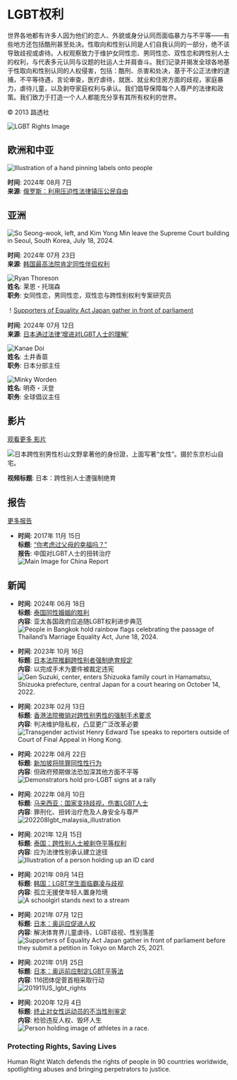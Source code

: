 # LGBT权利

世界各地都有许多人因为他们的恋人、外貌或身分认同而面临暴力与不平等——有些地方还包括酷刑甚至处决。性取向和性别认同是人们自我认同的一部分，绝不该导致歧视或虐待。人权观察致力于维护女同性恋、男同性恋、双性恋和跨性别人士的权利，与代表多元认同与议题的社运人士并肩奋斗。我们记录并揭发全球各地基于性取向和性别认同的人权侵害，包括：酷刑、杀害和处决，基于不公正法律的逮捕，不平等待遇，言论审查，医疗虐待，就医、就业和住房方面的歧视，家庭暴力，虐待儿童，以及剥夺家庭权利与承认。我们倡导保障每个人尊严的法律和政策。我们致力于打造一个人人都能充分享有其所有权利的世界。

© 2013 路透社

![LGBT Rights Image](/sites/default/files/styles/topic/public/topic_image/lgbt.jpg?itok=SegrXiGp)

## 欧洲和中亚

![Illustration of a hand pinning labels onto people](/sites/default/files/styles/16x9_large/public/media_2024/07/202407eca_russia_foreignagent_illustration.jpg?h=c3985272&itok=D62OWqWo)

**时间**: 2024年 08月 7日  
**来源**: [俄罗斯：利用压迫性法律镇压公民自由](/zh-hans/news/2024/08/07/russia-repressive-laws-used-crush-civic-freedoms)

## 亚洲

![So Seong-wook, left, and Kim Yong Min leave the Supreme Court building in Seoul, South Korea, July 18, 2024.](/sites/default/files/styles/16x9_large/public/media_2024/07/202407lgbt_south%20korea_same_sex_partnership.jpg?h=7fae167d&itok=yH9nJBqP)

**时间**: 2024年 07月 23日  
**来源**: [韩国最高法院肯定同性伴侣权利](/zh-hans/news/2024/07/23/south-koreas-supreme-court-affirms-rights-same-sex-partners)  

![Ryan Thoreson](/sites/default/files/styles/square_bw/public/multimedia_images_2015/ryan_thoreson.jpeg?itok=Hc4jI3cb)  
**姓名**: 莱恩・托瑞森  
**职务**: 女同性恋，男同性恋，双性恋与跨性别权利专案研究员

！[Supporters of Equality Act Japan gather in front of parliament](/sites/default/files/styles/16x9_large/public/media_2023/07/202307asia_japan_lgbt_equalityact_protest.jpg?h=c6980913&itok=3HNpdQOe)

**时间**: 2024年 07月 12日  
**来源**: [日本通过法律‘增进对LGBT人士的理解’](/zh-hans/news/2023/07/12/japan-passes-law-promote-understanding-lgbt-people)  

![Kanae Doi](/sites/default/files/styles/square_bw/public/multimedia_images_2016/kanae_doi_profile_photo_black_small.jpg?itok=3MAq-KO7)  
**姓名**: 土井香苗  
**职务**: 日本分部主任  

![Minky Worden](/sites/default/files/styles/square_bw/public/media/images/photographs/Minky_Worden2_webbio.jpg?itok=3q-t_9gM)  
**姓名**: 明奇・沃登  
**职务**: 全球倡议主任  

## 影片

[观看更多 影片](/zh-hans/video-photos)

![日本跨性别男性杉山文野拿著他的身份證，上面写著“女性”。摄於东京杉山自宅。](/sites/default/files/styles/16x9_large/public/multimedia_images_2019/201903lgbt_japan_main_2.jpg?itok=LmY4_yEv)

**视频标题**: 日本：跨性别人士遭强制绝育

## 报告

[更多报告](/zh-hans/publications?topic%5B0%5D=9691)

- **时间**: 2017年 11月 15日  
  **标题**: [“你考虑过父母的幸福吗？”](/zh-hans/report/2017/11/15/311127)  
  **报告**: 中国对LGBT人士的扭转治疗  
  ![Main Image for China Report](/sites/default/files/styles/square/public/multimedia_images_2017/201711asia_china_main.jpeg?itok=scLCe6Z2)

## 新闻

- **时间**: 2024年 06月 18日  
  **标题**: [泰国同性婚姻的胜利](/zh-hans/news/2024/06/18/victory-same-sex-marriage-thailand)  
  **内容**: 亚太各国政府应追随LGBT权利进步典范  
  ![People in Bangkok hold rainbow flags celebrating the passage of Thailand’s Marriage Equality Act, June 18, 2024.](/sites/default/files/styles/square/public/media_2024/06/202406lgbt_thailand_marriage_equality_act_celebration.JPG?h=278c4d67&itok=4iCnajhI)

- **时间**: 2023年 10月 16日  
  **标题**: [日本法院推翻跨性别者强制绝育规定](/zh-hans/news/2023/10/16/japan-court-rules-against-mandatory-transgender-sterilization)  
  **内容**: 以完成手术为要件被裁定违宪  
  ![Gen Suzuki, center, enters Shizuoka family court in Hamamatsu, Shizuoka prefecture, central Japan for a court hearing on October 14, 2022.](/sites/default/files/styles/square/public/media_2023/10/202310lgbt_asia_japan_gen_suzuki_court_hearing.jpg?h=cd79c055&itok=E8q1daCj)

- **时间**: 2023年 02月 13日  
  **标题**: [香港法院撤销对跨性别男性的强制手术要求](/zh-hans/news/2023/02/13/hong-kong-court-rejects-compulsory-surgery-trans-men)  
  **内容**: 判决维护隐私权，凸显更广泛改革必要  
  ![Transgender activist Henry Edward Tse speaks to reporters outside of Court of Final Appeal in Hong Kong.](/sites/default/files/styles/square/public/media_2023/02/202302lgbt_china_hong_kong_transgender_activist_henry_edward_tse.jpg?h=8b7966f8&itok=tQWiIYDb)

- **时间**: 2022年 08月 22日  
  **标题**: [新加坡将除罪同性性行为](/zh-hans/news/2022/08/22/singapore-decriminalize-gay-sex)  
  **内容**: 但政府预期做法恐加深其他方面不平等  
  ![Demonstrators hold pro-LGBT signs at a rally](/sites/default/files/styles/square/public/media_2022/08/202208asia_lgbt_singapore_pinkdot.jpg?h=4c4adfbd&itok=gw3MzAkS)

- **时间**: 2022年 08月 10日  
  **标题**: [马来西亚：国家支持歧视，伤害LGBT人士](/zh-hans/news/2022/08/10/malaysia-state-backed-discrimination-harms-lgbt-people)  
  **内容**: 罪刑化、扭转治疗危及人身安全与尊严  
  ![202208lgbt_malaysia_illustration](/sites/default/files/styles/square/public/media_2022/08/202208lgbt_malaysia_illustration.jpg?h=f3b52584&itok=9rtbuNbM)

- **时间**: 2021年 12月 15日  
  **标题**: [泰国：跨性别人士被剥夺平等权利](/zh-hans/news/2021/12/16/thailand-transgender-people-denied-equal-rights)  
  **内容**: 应为法律性别承认建立途径  
  ![Illustration of a person holding up an ID card](/sites/default/files/styles/square/public/media_2021/12/202112asia_thailand_lgbt_id.jpg?h=a1dd1271&itok=vS84ogcg)

- **时间**: 2021年 09月 14日  
  **标题**: [韩国：LGBT学生面临霸凌与歧视](/zh-hans/news/2021/09/14/379810)  
  **内容**: 孤立无援使年轻人置身险境  
  ![A schoolgirl stands next to a stream](/sites/default/files/styles/square/public/media_2021/09/202109lgbt_southkorea_main.JPG?h=5b2fc285&itok=2AOPjyTY)

- **时间**: 2021年 07月 12日  
  **标题**: [日本：奥运应促进人权](/zh-hans/news/2021/07/12/japan-olympics-should-benefit-human-rights)  
  **内容**: 解决体育界儿童虐待、LGBT歧视、性别落差  
  ![Supporters of Equality Act Japan gather in front of parliament before they submit a petition in Tokyo on March 25, 2021.](/sites/default/files/styles/square/public/media_2021/05/202105asia_japan_equality.jpg?h=06ac0d8c&itok=qz5pFfWC)

- **时间**: 2021年 01月 25日  
  **标题**: [日本：奥运前应制定LGBT平等法](/zh-hans/zh-hans/news/2021/01/26/japan-introduce-lgbt-equality-act-olympics)  
  **内容**: 116团体促菅首相采取行动  
  ![201911US_lgbt_rights](/sites/default/files/styles/square/public/multimedia_images_2019/201911us_lgbt_rights.jpg?itok=HRCmYy9l)

- **时间**: 2020年 12月 4日  
  **标题**: [终止对女性运动员的不当性别鉴定](/zh-hans/news/2020/12/04/377029)  
  **内容**: 检验违反人权、毁坏人生  
  ![Person holding image of athletes in a race.](/sites/default/files/styles/square/public/media_2020/12/202003LGBT_Athletes_Testosterone_0.jpg?h=c673cd1c&itok=jeu9CEJR)

### Protecting Rights, Saving Lives

Human Right Watch defends the rights of people in 90 countries worldwide, spotlighting abuses and bringing perpetrators to justice.